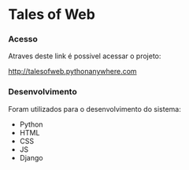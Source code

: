 
<h1>Tales of Web</h1>

 
 <h3>Acesso</h3>
 
 <p>Atraves deste link é possivel acessar o projeto:

  http://talesofweb.pythonanywhere.com

</p>
 
 <h3>Desenvolvimento</h3>

<p>Foram utilizados para o desenvolvimento do sistema:

 <ul>
  <li>Python</li>
  <li>HTML</li>
  <li>CSS</li>
  <li>JS</li>
  <li>Django</li>

</ul>
 
  
</p>
